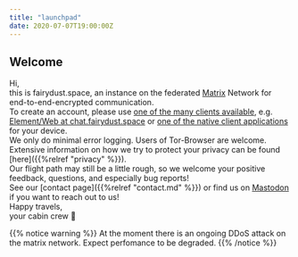 ```yaml
---
title: "launchpad"
date: 2020-07-07T19:00:00Z
---
```


## Welcome

Hi,  
this is fairydust.space, an instance on the federated [Matrix](https://matrix.org/) Network for end-to-end-encrypted communication.  
To create an account, please use [one of the many clients available](https://matrix.org/clients/), e.g. [Element/Web at chat.fairydust.space](https://chat.fairydust.space) or [one of the native client applications](https://element.io/get-started) for your device.  
We only do minimal error logging. Users of Tor-Browser are welcome. Extensive information on how we try to protect your privacy can be found [here]({{%relref "privacy" %}}).  
Our flight path may still be a little rough, so we welcome your positive feedback, questions, and especially bug reports!  
See our [contact page]({{%relref "contact.md" %}}) or find us on [<a rel="me" href="https://chaos.social/@fairydust_space">Mastodon</a>](https://chaos.social/@fairydust_space) if you want to reach out to us!  
Happy travels,  
your cabin crew &#x1F680;

{{% notice warning %}}
At the moment there is an ongoing DDoS attack on the matrix network. Expect perfomance to be degraded.
{{% /notice %}}

